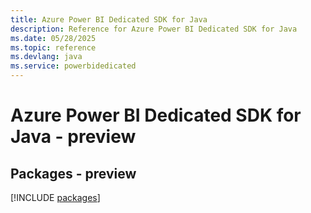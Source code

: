 ```yaml
---
title: Azure Power BI Dedicated SDK for Java
description: Reference for Azure Power BI Dedicated SDK for Java
ms.date: 05/28/2025
ms.topic: reference
ms.devlang: java
ms.service: powerbidedicated
---
```

# Azure Power BI Dedicated SDK for Java - preview
## Packages - preview
[!INCLUDE [packages](power-bi-dedicated-index.md)]